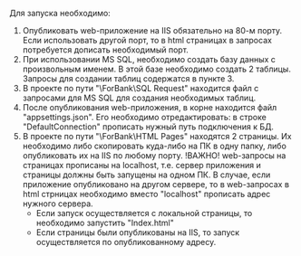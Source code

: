 Для запуска необходимо:
1) Опубликовать web-приложение на IIS обязательно на 80-м порту. Если использовать другой порт, то в html страницах в запросах потребуется дописать необходимый порт.
2) При использовании MS SQL, необходимо создать базу данных с произвольным именем. В этой базе необходимо создать 2 таблицы. Запросы для создании таблиц содержатся в пункте 3.
3) В проекте по пути "\ForBank\SQL Request" находится файл с запросами для MS SQL для создания необходимых таблиц.
4) После опубликования web-приложения, в корне находится файл "appsettings.json". Его необходимо отредактировать: в строке "DefaultConnection" прописать нужный путь подключения к БД.
5) В проекте по пути "\ForBank\HTML Pages" находятся 2 страницы. Их необходимо либо скопировать куда-либо на ПК в одну папку, либо опубликовать их на IIS по любому порту.
                                                                                    !ВАЖНО!
   web-запросы на страницах прописаны на localhost, т.е. сервер приложения и страницы должны быть запущены на одном ПК. В случае, если приложение опубликовано на другом сервере, то в web-запросах в html стрницах необходимо вместо "localhost" прописать адрес нужного сервера.
   - Если запуск осуществляется с локальной страницы, то необходимо запустить "Index.html"
   - Если страницы были опубликованы на IIS, то запуск осуществляется по опубликованному адресу.
